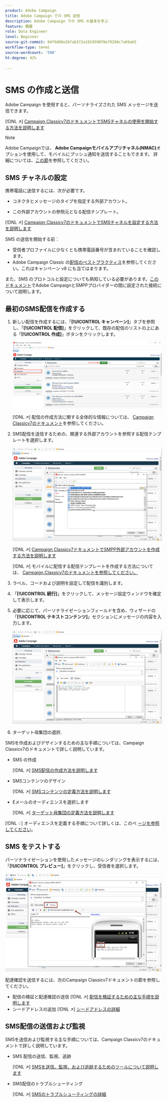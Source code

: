 ```yaml
---
product: Adobe Campaign
title: Adobe Campaign での SMS 送信
description: Adobe Campaign での SMS の基本を学ぶ
feature: 概要
role: Data Engineer
level: Beginner
source-git-commit: 04f9d80e26fab372a1819590f8e79298c7a69ab5
workflow-type: tm+mt
source-wordcount: '590'
ht-degree: 42%

---
```


# SMS の作成と送信

Adobe Campaign を使用すると、パーソナライズされた SMS メッセージを送信できます。

[!DNL :arrow_upper_right:]  [Campaign Classicv7のドキュメントでSMSチャネルの使用を開始する方法を説明します](https://experienceleague.adobe.com/docs/campaign-classic/using/sending-messages/sending-messages-on-mobiles/sms-channel.html?lang=ja)

>[!NOTE]
>
>Adobe Campaignでは、 **Adobe Campaignモバイルアプリチャネル(NMAC)**&#x200B;オプションを使用して、モバイルにプッシュ通知を送信することもできます。 詳細については、[この節](push.md)を参照してください。

## SMS チャネルの設定

携帯電話に送信するには、次が必要です。

* コネクタとメッセージのタイプを指定する外部アカウント。

* この外部アカウントの参照元となる配信テンプレート。

[!DNL :arrow_upper_right:]   [Campaign Classicv7のドキュメントでSMSチャネルを設定する方法を説明します](https://experienceleague.adobe.com/docs/campaign-classic/using/sending-messages/sending-messages-on-mobiles/sms-set-up.html?lang=ja#sending-messages)

SMS の送信を開始する前：

* 受信者プロファイルに少なくとも携帯電話番号が含まれていることを確認します。
* Adobe Campaign Classic の[配信のベストプラクティス](https://experienceleague.adobe.com/docs/campaign-classic/using/sending-messages/key-steps-when-creating-a-delivery/delivery-bestpractices/delivery-best-practices.html?lang=ja#sending-messages)を参照してください。これはキャンペーン v8 にも当てはまります。

また、SMS のプロトコルと設定についても熟知している必要があります。[このドキュメント](https://experienceleague.adobe.com/docs/campaign-classic/using/sending-messages/sending-messages-on-mobiles/sms-protocol.html?lang=ja#sending-messages)でAdobe CampaignとSMPPプロバイダーの間に設定された接続について説明します。

## 最初のSMS配信を作成する

1. 新しい配信を作成するには、「**[!UICONTROL キャンペーン]**」タブを参照し、「**[!UICONTROL 配信]**」をクリックして、既存の配信のリストの上にある「**[!UICONTROL 作成]**」ボタンをクリックします。

   ![](assets/delivery_step_1.png)

   [!DNL :arrow_upper_right:] 配信の作成方法に関する全体的な情報については、 [Campaign Classicv7のドキュメント](https://experienceleague.adobe.com/docs/campaign-classic/using/sending-messages/key-steps-when-creating-a-delivery/steps-about-delivery-creation-steps.html?lang=ja#sending-messages)を参照してください。

1. SMS配信を送信するための、関連する外部アカウントを参照する配信テンプレートを選択します。

   ![](assets/sms-template-list.png)

   [!DNL :arrow_upper_right:]  [Campaign Classicv7ドキュメントでSMPP外部アカウントを作成する方法を説明します](https://experienceleague.corp.adobe.com/docs/campaign-classic/using/sending-messages/sending-messages-on-mobiles/sms-set-up.html?lang=en#creating-an-smpp-external-account)

   [!DNL :arrow_upper_right:] モバイルに配信する配信テンプレートを作成する方法については、 [Campaign Classicv7のドキュメントを参照してください。](https://experienceleague.corp.adobe.com/docs/campaign-classic/using/sending-messages/sending-messages-on-mobiles/sms-set-up.html?lang=en#changing-the-delivery-template)

1. ラベル、コードおよび説明を設定して配信を識別します。

1. 「**[!UICONTROL 続行]**」をクリックして、メッセージ設定ウィンドウを確定して表示します。

1. 必要に応じて、パーソナライゼーションフィールドを含め、ウィザードの「**[!UICONTROL テキストコンテンツ]**」セクションにメッセージの内容を入力します。

   ![](assets/sms-content.png)

1. ターゲット母集団の選択.

SMSを作成およびデザインするための主な手順については、Campaign Classicv7のドキュメントで詳しく説明しています。

* SMS の作成

   [!DNL :arrow_upper_right:] [SMS配信の作成方法を説明します](https://experienceleague.adobe.com/docs/campaign-classic/using/sending-messages/sending-messages-on-mobiles/sms-create.html?lang=ja#sending-messages)

* SMSコンテンツのデザイン

   [!DNL :arrow_upper_right:] [SMSコンテンツの定義方法を説明します](https://experienceleague.adobe.com/docs/campaign-classic/using/sending-messages/sending-messages-on-mobiles/sms-create.html?lang=ja#defining-the-sms-content)

* Eメールのオーディエンスを選択します

   [!DNL :arrow_upper_right:] [ターゲット母集団の定義方法を説明します](https://experienceleague.adobe.com/docs/campaign-classic/using/sending-messages/key-steps-when-creating-a-delivery/steps-defining-the-target-population.html?lang=ja)

[!DNL :bulb:] オーディエンスを定義する手順について詳しくは、このペ [ージを参照してください](../start/audiences.md)。

## SMS をテストする

パーソナライゼーションを使用したメッセージのレンダリングを表示するには、「**[!UICONTROL プレビュー]**」をクリックし、受信者を選択します。

![](assets/sms-preview.png)

配達確認を送信するには、次のCampaign Classicv7ドキュメントの節を参照してください。

* 配信の検証と配達確認の送信
   [!DNL :arrow_upper_right:] [配信を検証するための主な手順を説明します](https://experienceleague.adobe.com/docs/campaign-classic/using/sending-messages/key-steps-when-creating-a-delivery/steps-validating-the-delivery.html?lang=ja)
* シードアドレスの追加
   [!DNL :arrow_upper_right:] [シードアドレスの詳細](https://experienceleague.adobe.com/docs/campaign-classic/using/sending-messages/using-seed-addresses/about-seed-addresses.html?lang=ja)

## SMS配信の送信および監視

SMSを送信および監視する主な手順については、Campaign Classicv7のドキュメントで詳しく説明しています。

* SMS 配信の送信、監視、追跡

   [!DNL :arrow_upper_right:] [SMSを送信、監視、および追跡するためのツールについて説明します](https://experienceleague.adobe.com/docs/campaign-classic/using/sending-messages/sending-messages-on-mobiles/sms-send.html?lang=ja#sending-messages)
* SMS配信のトラブルシューティング

   [!DNL :arrow_upper_right:] [SMSのトラブルシューティングの詳細](https://experienceleague.adobe.com/docs/campaign-classic/using/sending-messages/sending-messages-on-mobiles/troubleshooting-sms.html?lang=ja#sending-messages)

